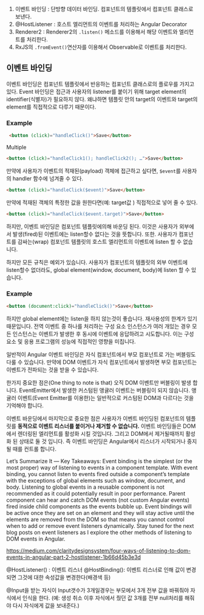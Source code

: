 1. 이벤트 바인딩 : 단방향 데이터 바인딩. 컴포넌트의 템플릿에서 컴포넌트 클래스로 보낸다.
2. @HostListener : 호스트 엘리먼트의 이벤트를 처리하는 Angular Decorator
3. Renderer2 : Renderer2의 `.listen()` 메소드를 이용해서 해당 이벤트와 엘리먼트를 처리한다.
4. RxJS의 `.fromEvent()`연산자를 이용해서 Observable로 이벤트를 처리한다.

## 이벤트 바인딩
이벤트 바인딩은 컴포넌트 템플릿에서 반응하는 컴포넌트 클래스로의 플로우를 가지고 있다.
Event 바인딩은 접근과 사용자의 listener를 붙이기 위해 target element의 identifier(식별자)가 필요하지 않다.
왜냐하면 템플릿 안의 target의 이벤트와 target의 element를 직접적으로 다루기 때문이다.

### Example
```html
 <button (click)="handleClick()">Save</button>
 ```

Multiple
```html
<button (click)="handleClick1(); handleClick2(); …">Save</button>
```

만약에 사용자가 이벤트의 적재된(payload) 객체에 접근하고 싶다면, `$event`를 사용자의 handler 함수에 넘겨줄 수 있다. 
```html
<button (click)="handleClick($event)">Save</button>
```
만약에 적재된 객체의 특정한 값을 원한다면(예: target값 ) 직접적으로 넣어 줄 수 있다.
```html
<button (click)="handleClick($event.target)">Save</button>
```

하지만, 이벤트 바인딩은 컴포넌트 템플릿에의해 바운딩 된다. 이것은 사용자가 외부에서 발생(fired)된 이벤트에는 listen할수 없다는 것을 뜻합니다.
또한. 사용자가 컴포넌트를 감싸는(wrap) 컴포넌트 템플릿의 호스트 엘리먼트의 이벤트에 listen 할 수 없습니다.

하지만 모든 규칙은 예외가 있습니다. 사용자가 컴포넌트의 템플릿의 외부 이벤트에 listen할수 없더라도, global element(window, document, body)에 listen 할 수 있습니다.

### Example
```html
<button (document:click)="handleClick()">Save</button>
```
하지만 global element에는 listen을 하지 않는것이 좋습니다. 재사용성의 한계가 있기 때문입니다.
전역 이벤트 중 하나를 처리하는 구성 요소 인스턴스가 여러 개있는 경우 모든 인스턴스는 이벤트가 발생한 후 동시에 이벤트에 응답하려고 시도합니다. 
이는 구성 요소 및 응용 프로그램의 성능에 직접적인 영향을 미칩니다.

일반적이 Angular 이벤트 바인딩은 자식 컴포넌트에서 부모 컴포넌트로 가는 버블링도 다룰 수 있습니다.
만약에 DOM 이벤트가 자식 컴포넌트에서 발생하면 부모 컴포넌트는 이벤트가 전파되는 것을 받을 수 있습니다.

한가지 중요한 점은(One thing to note is that) 오직 DOM 이벤트만 버블링이 발생 합니다.
EventEmitter에서 발생한 커스텀된 앵귤러 이벤트는 버블링이 되지 않습니다.
앵귤러 이벤트(Event Emitter를 이용한)는 일반적으로 커스텀된 DOM과 다르다는 것을 기억해야 합니다.

이벤트 바운딩에서 마지막으로 중요한 점은 사용자가 이벤트 바인딩된 컴포넌트의 템플릿를 **동적으로 이벤트 리스너를 붙이거나 제거할 수 없습니다.** 
이벤트 바인딩들은 DOM에서 렌더링된 엘리먼트를 활성화 시킬 것입니다. 그리고 DOM에서 제거될때까지 활성화 된 상태로 둘 것 입니다.
즉 이벤트 바인딩은 Angular에서 리스너가 시작되거나 중지될 때를 컨트롤 합니다.

Let’s Summarize It — Key Takeaways:
Event binding is the simplest (or the most proper) way of listening to events in a component template.
With event binding, you cannot listen to events fired outside a component’s template with the exceptions of global elements such as window, document, and body.
Listening to global events in a reusable component is not recommended as it could potentially result in poor performance.
Parent component can hear and catch DOM events (not custom Angular events) fired inside child components as the events bubble up.
Event bindings will be active once they are set on an element and they will stay active until the elements are removed from the DOM so that means you cannot control when to add or remove event listeners dynamically.
Stay tuned for the next blog posts on event listeners as I explore the other methods of listening to DOM events in Angular.



https://medium.com/claritydesignsystem/four-ways-of-listening-to-dom-events-in-angular-part-2-hostlistener-1b66d45b3e3d

@HostListener() : 이벤트 리스너
@HostBinding(): 이벤트 리스너로 인해 값이 변경되면 그것에 대한 속성값을 변경한다(배경색 등)

@Input을 받는 자식이 Input갯수가 3개일경우는 부모에서 3개 전부 값을 바꿔줘야 자식에서 인식을 한다.
(예: 생성 취소 이후 자식에서 줬던 값 3개를 전부 null처리를 해줘야 다시 자식에게 값을 보내준다.)